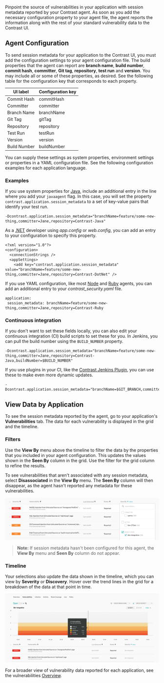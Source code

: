 <!--
title: "Session Metadata"
description: "Set up session metadata to track applications' vulnerabilities"
tags: "user UI applications session metadata vulnerabilities"
-->

Pinpoint the source of vulnerabilities in your application with session metadata reported by your Contrast agent. As soon as you add the necessary configuration property to your agent file, the agent reports the information along with the rest of your standard vulnerability data to the Contrast UI. 

## Agent Configuration 

To send session metadata for your application to the Contrast UI, you must add the configuration settings to your agent configuration file. The build properties that the agent can report are **branch name**, **build number**, **commit hash**, **committer**, **Git tag**, **repository**, **test run** and **version**. You may include all or some of these properties, as desired. See the following table for the configuration key that corresponds to each property. 

| UI label     | Configuration key |
|--------------|-------------------|
| Commit Hash  | commitHash        |
| Committer    | committer         |
| Branch Name  | branchName        |
| Git Tag      | gitTag       	   |
| Repository   | repository  	   |
| Test Run     | testRun      	   |
| Version      | version      	   |
| Build Number | buildNumber   	   |

You can supply these settings as system properties, environment settings or properties in a YAML configuration file. See the following configuration examples for each application language.

### Examples
 
If you use system properties for [Java](installation-javaconfig.html), include an additional entry in the line where you add your `javaagent` flag. In this case, you will set the property `contrast.application.session_metadata` to a set of key-value pairs that identify your test run. 

```
-Dcontrast.application.session_metadata="branchName=feature/some-new-thing,committer=Jane,repository=Contrast-Java"
```
 
As a [.NET](installation-netconfig.html) developer using *app.config* or *web.config*, you can add an entry to your configuration to specify this property. 

```
<?xml version="1.0"?>
<configuration>
  <connectionStrings />
  <appSettings>
    <add key="contrast.application.session_metadata" value="branchName=feature/some-new-thing,committer=Jane,repository=Contrast-DotNet" />
```
 
If you use YAML configuration, like most [Node](installation-nodeconfig.html) and [Ruby](installation-rubyconfig.html) agents, you can add an additional entry to your *contrast_security.yaml* file. 

```
application:
 session_metadata: branchName=feature/some-new-thing,committer=Jane,repository=Contrast-Ruby
```
 
### Continuous integration 

If you don't want to set these fields locally, you can also edit your continuous integration (CI) build scripts to set these for you. In Jenkins, you can pull the build number using the `BUILD_NUMBER` property. 

```
-Dcontrast.application.session_metadata="branchName=feature/some-new-thing,committer=Jane,repository=Contrast-Java,buildNumber=$BUILD_NUMBER"
```

If you use plugins in your CI, like the [Contrast Jenkins Plugin](tools-ci.html#jenkins), you can use these to make even more dynamic updates. 

```
-Dcontrast.application.session_metadata="branchName=$GIT_BRANCH,committer=$GIT_COMMITTER_NAME,commitHash=$GIT_COMMIT_HASH,repository=$GIT_URL,buildNumber=$BUILD_NUMBER"
```

## View Data by Application

To see the session metadata reported by the agent, go to your application's **Vulnerabilities** tab. The data for each vulnerability is displayed in the grid and the timeline. 

### Filters

Use the **View By** menu above the timeline to filter the data by the properties that you included in your agent configuration. This updates the values shown in the **Seen By** column in the grid. Use the filter for the grid column to refine the results. 

To see vulnerabilities that aren't associated with any session metadata, select **Disassociated** in the **View By** menu. The **Seen By** column will then disappear, as the agent hasn't reported any metadata for these vulnerabilities.  

<a href="assets/images/Seen-by-filter.png" rel="lightbox" title="Filter vulnerabilities by categories of session metadata"><img class="thumbnail" src="assets/images/Seen-by-filter.png"/></a>

> **Note:** If session metadata hasn't been configured for this agent, the **View By** menu and **Seen By** column do not appear.

### Timeline 

Your selections also update the data shown in the timeline, which you can view by **Severity** or **Discovery**. Hover over the trend lines in the grid for a breakdown of the data at that point in time. 

<a href="assets/images/Session-metadata-timeline.png" rel="lightbox" title="View a breakdown of vulnerabilities for a specific branch"><img class="thumbnail" src="assets/images/Session-metadata-timeline.png"/></a>

For a broader view of vulnerability data reported for each application, see the vulnerabilities [Overview](user-vulnerableapps.html#view-vulns).

